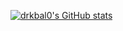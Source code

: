 [![drkbal0's GitHub stats](https://github-readme-stats-three-psi-74.vercel.app/api?username=drkbal0)](https://github.com/drkbal0/github-readme-stats)
